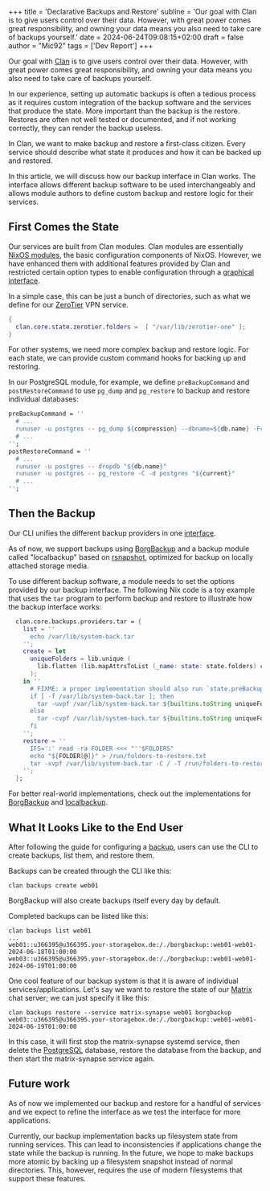 +++
title = 'Declarative Backups and Restore'
subline = 'Our goal with Clan is to give users control over their data. However, with great power comes great responsibility, and owning your data means you also need to take care of backups yourself.'
date = 2024-06-24T09:08:15+02:00
draft = false
author = "Mic92"
tags = ['Dev Report']
+++

Our goal with [Clan](https://clan.lol/) is to give users control over their data.
However, with great power comes great responsibility, and owning your data means you also need to take care of backups yourself.

In our experience, setting up automatic backups is often a tedious process as it requires custom integration of the backup software and
the services that produce the state. More important than the backup is the restore.
Restores are often not well tested or documented, and if not working correctly, they can render the backup useless.

In Clan, we want to make backup and restore a first-class citizen.
Every service should describe what state it produces and how it can be backed up and restored.

In this article, we will discuss how our backup interface in Clan works.
The interface allows different backup software to be used interchangeably and
allows module authors to define custom backup and restore logic for their services.

## First Comes the State

Our services are built from Clan modules. Clan modules are essentially [NixOS modules](https://wiki.nixos.org/wiki/NixOS_modules), the basic configuration components of NixOS.
However, we have enhanced them with additional features provided by Clan and restricted certain option types to enable configuration through a [graphical interface](https://docs.clan.lol/blog/2024/05/25/jsonschema-converter/).

In a simple case, this can be just a bunch of directories, such as what we define for our [ZeroTier](https://www.zerotier.com/) VPN service.

```nix
{
  clan.core.state.zerotier.folders =  [ "/var/lib/zerotier-one" ];
}
```

For other systems, we need more complex backup and restore logic.
For each state, we can provide custom command hooks for backing up and restoring.

In our PostgreSQL module, for example, we define `preBackupCommand` and `postRestoreCommand` to use `pg_dump` and `pg_restore` to backup and restore individual databases:

```nix
preBackupCommand = ''
  # ...
  runuser -u postgres -- pg_dump ${compression} --dbname=${db.name} -Fc -c > "${current}.tmp"
  # ...
'';
postRestoreCommand = ''
  # ...
  runuser -u postgres -- dropdb "${db.name}"
  runuser -u postgres -- pg_restore -C -d postgres "${current}"
  # ...
'';
```

## Then the Backup

Our CLI unifies the different backup providers in one [interface](https://docs.clan.lol/reference/cli/backups/).

As of now, we support backups using [BorgBackup](https://www.borgbackup.org/) and
a backup module called "localbackup" based on [rsnapshot](https://rsnapshot.org/), optimized for backup on locally attached storage media.

To use different backup software, a module needs to set the options provided by our backup interface.
The following Nix code is a toy example that uses the `tar` program to perform backup and restore to illustrate how the backup interface works:

```nix
  clan.core.backups.providers.tar = {
    list = ''
      echo /var/lib/system-back.tar
    '';
    create = let
      uniqueFolders = lib.unique (
        lib.flatten (lib.mapAttrsToList (_name: state: state.folders) config.clan.core.state)
      );
    in ''
      # FIXME: a proper implementation should also run `state.preBackupCommand` of each state
      if [ -f /var/lib/system-back.tar ]; then
        tar -uvpf /var/lib/system-back.tar ${builtins.toString uniqueFolders}
      else
        tar -cvpf /var/lib/system-back.tar ${builtins.toString uniqueFolders}
      fi
    '';
    restore = ''
      IFS=':' read -ra FOLDER <<< "''$FOLDERS"
      echo "${FOLDER[@]}" > /run/folders-to-restore.txt
      tar -xvpf /var/lib/system-back.tar -C / -T /run/folders-to-restore.txt
    '';
  };
```

For better real-world implementations, check out the implementations for [BorgBackup](https://git.clan.lol/clan/clan-core/src/branch/main/clanModules/borgbackup/default.nix)
and [localbackup](https://git.clan.lol/clan/clan-core/src/branch/main/clanModules/localbackup/default.nix).

## What It Looks Like to the End User

After following the guide for configuring a [backup](https://docs.clan.lol/getting-started/backups/),
users can use the CLI to create backups, list them, and restore them.

Backups can be created through the CLI like this:

```
clan backups create web01
```

BorgBackup will also create backups itself every day by default.

Completed backups can be listed like this:

```
clan backups list web01
...
web01::u366395@u366395.your-storagebox.de:/./borgbackup::web01-web01-2024-06-18T01:00:00
web03::u366395@u366395.your-storagebox.de:/./borgbackup::web01-web01-2024-06-19T01:00:00
```

One cool feature of our backup system is that it is aware of individual services/applications.
Let's say we want to restore the state of our [Matrix](https://matrix.org/) chat server; we can just specify it like this:

```
clan backups restore --service matrix-synapse web01 borgbackup web03::u366395@u366395.your-storagebox.de:/./borgbackup::web01-web01-2024-06-19T01:00:00
```

In this case, it will first stop the matrix-synapse systemd service, then delete the [PostgreSQL](https://www.postgresql.org/) database, restore the database from the backup, and then start the matrix-synapse service again.

## Future work

As of now we implemented our backup and restore for a handful of services and we expect to refine the interface as we test the interface for more applications.

Currently, our backup implementation backs up filesystem state from running services.
This can lead to inconsistencies if applications change the state while the backup is running.
In the future, we hope to make backups more atomic by backing up a filesystem snapshot instead of normal directories.
This, however, requires the use of modern filesystems that support these features.
